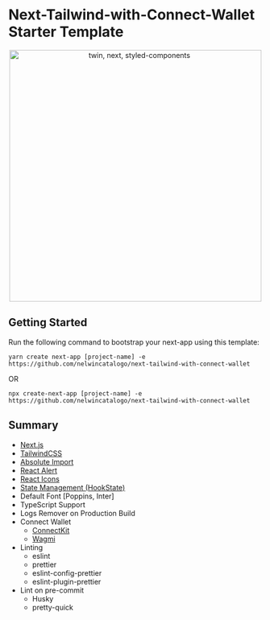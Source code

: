 # Next-Tailwind-with-Connect-Wallet Starter Template

<p align="center">
  <img src="https://res.cloudinary.com/practicaldev/image/fetch/s--9bipHLLn--/c_imagga_scale,f_auto,fl_progressive,h_420,q_auto,w_1000/https://dev-to-uploads.s3.amazonaws.com/uploads/articles/wwy6cp17cco1zk8wn0kb.jpeg" alt="twin, next, styled-components" width="500">
</p>

## Getting Started

Run the following command to bootstrap your next-app using this template:

```
yarn create next-app [project-name] -e https://github.com/nelwincatalogo/next-tailwind-with-connect-wallet
```

OR

```
npx create-next-app [project-name] -e https://github.com/nelwincatalogo/next-tailwind-with-connect-wallet
```

## Summary

- [Next.js](https://nextjs.org)
- [TailwindCSS](https://tailwindcss.com/)
- [Absolute Import](https://nextjs.org/docs/advanced-features/module-path-aliases)
- [React Alert](https://www.npmjs.com/package/react-alert)
- [React Icons](https://react-icons.github.io/react-icons/search)
- [State Management (HookState)](https://hookstate.js.org/)
- Default Font [Poppins, Inter]
- TypeScript Support
- Logs Remover on Production Build
- Connect Wallet
  - [ConnectKit](https://github.com/family/connectkit)
  - [Wagmi](https://wagmi.sh/react/getting-started)
- Linting
  - eslint
  - prettier
  - eslint-config-prettier
  - eslint-plugin-prettier
- Lint on pre-commit
  - Husky
  - pretty-quick

